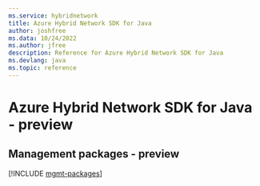 ```yaml
---
ms.service: hybridnetwork
title: Azure Hybrid Network SDK for Java
author: joshfree
ms.data: 10/24/2022
ms.author: jfree
description: Reference for Azure Hybrid Network SDK for Java
ms.devlang: java
ms.topic: reference
---
```

# Azure Hybrid Network SDK for Java - preview

## Management packages - preview
[!INCLUDE [mgmt-packages](hybrid-network-mgmt-index.md)]
